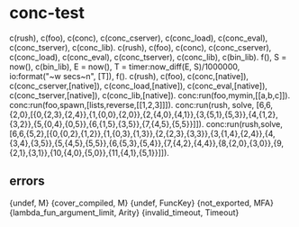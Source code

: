 conc-test
=========

c(rush), c(foo), c(conc), c(conc_cserver), c(conc_load), c(conc_eval), c(conc_tserver), c(conc_lib).
c(rush), c(foo), c(conc), c(conc_cserver), c(conc_load), c(conc_eval), c(conc_tserver), c(conc_lib), c(bin_lib).
f(), S = now(), c(bin_lib), E = now(), T = timer:now_diff(E, S)/1000000, io:format("~w secs~n", [T]), f().
c(rush), c(foo), c(conc,[native]), c(conc_cserver,[native]), c(conc_load,[native]), c(conc_eval,[native]), c(conc_tserver,[native]), c(conc_lib,[native]).
conc:run(foo,mymin,[[a,b,c]]).
conc:run(foo,spawn,[lists,reverse,[[1,2,3]]]).
conc:run(rush, solve, [6,6,{2,0},[{0,{2,3},{2,4}},{1,{0,0},{2,0}},{2,{4,0},{4,1}},{3,{5,1},{5,3}},{4,{1,2},{3,2}},{5,{0,4},{0,5}},{6,{1,5},{3,5}},{7,{4,5},{5,5}}]]).
conc:run(rush,solve,[6,6,{5,2},[{0,{0,2},{1,2}},{1,{0,3},{1,3}},{2,{2,3},{3,3}},{3,{1,4},{2,4}},{4,{3,4},{3,5}},{5,{4,5},{5,5}},{6,{5,3},{5,4}},{7,{4,2},{4,4}},{8,{2,0},{3,0}},{9,{2,1},{3,1}},{10,{4,0},{5,0}},{11,{4,1},{5,1}}]]).

errors
------
{undef, M}
{cover_compiled, M}
{undef, FuncKey}
{not_exported, MFA}
{lambda_fun_argument_limit, Arity}
{invalid_timeout, Timeout}

